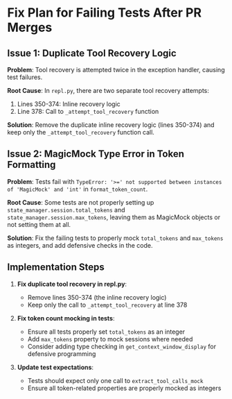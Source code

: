 # Fix Plan for Failing Tests After PR Merges

## Issue 1: Duplicate Tool Recovery Logic

**Problem**: Tool recovery is attempted twice in the exception handler, causing test failures.

**Root Cause**: In `repl.py`, there are two separate tool recovery attempts:
1. Lines 350-374: Inline recovery logic
2. Line 378: Call to `_attempt_tool_recovery` function

**Solution**: Remove the duplicate inline recovery logic (lines 350-374) and keep only the `_attempt_tool_recovery` function call.

## Issue 2: MagicMock Type Error in Token Formatting

**Problem**: Tests fail with `TypeError: '>=' not supported between instances of 'MagicMock' and 'int'` in `format_token_count`.

**Root Cause**: Some tests are not properly setting up `state_manager.session.total_tokens` and `state_manager.session.max_tokens`, leaving them as MagicMock objects or not setting them at all.

**Solution**: Fix the failing tests to properly mock `total_tokens` and `max_tokens` as integers, and add defensive checks in the code.

## Implementation Steps

1. **Fix duplicate tool recovery in repl.py**:
   - Remove lines 350-374 (the inline recovery logic)
   - Keep only the call to `_attempt_tool_recovery` at line 378

2. **Fix token count mocking in tests**:
   - Ensure all tests properly set `total_tokens` as an integer
   - Add `max_tokens` property to mock sessions where needed
   - Consider adding type checking in `get_context_window_display` for defensive programming

3. **Update test expectations**:
   - Tests should expect only one call to `extract_tool_calls_mock`
   - Ensure all token-related properties are properly mocked as integers